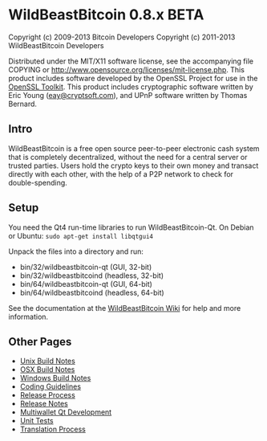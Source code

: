 WildBeastBitcoin 0.8.x BETA
====================

Copyright (c) 2009-2013 Bitcoin Developers
Copyright (c) 2011-2013 WildBeastBitcoin Developers

Distributed under the MIT/X11 software license, see the accompanying
file COPYING or http://www.opensource.org/licenses/mit-license.php.
This product includes software developed by the OpenSSL Project for use in the [OpenSSL Toolkit](http://www.openssl.org/). This product includes
cryptographic software written by Eric Young ([eay@cryptsoft.com](mailto:eay@cryptsoft.com)), and UPnP software written by Thomas Bernard.


Intro
---------------------
WildBeastBitcoin is a free open source peer-to-peer electronic cash system that is
completely decentralized, without the need for a central server or trusted
parties.  Users hold the crypto keys to their own money and transact directly
with each other, with the help of a P2P network to check for double-spending.


Setup
---------------------
You need the Qt4 run-time libraries to run WildBeastBitcoin-Qt. On Debian or Ubuntu:
	`sudo apt-get install libqtgui4`

Unpack the files into a directory and run:

- bin/32/wildbeastbitcoin-qt (GUI, 32-bit)
- bin/32/wildbeastbitcoind (headless, 32-bit)
- bin/64/wildbeastbitcoin-qt (GUI, 64-bit)
- bin/64/wildbeastbitcoind (headless, 64-bit)

See the documentation at the [WildBeastBitcoin Wiki](http://wildbeastbitcoin.info)
for help and more information.


Other Pages
---------------------
- [Unix Build Notes](build-unix.md)
- [OSX Build Notes](build-osx.md)
- [Windows Build Notes](build-msw.md)
- [Coding Guidelines](coding.md)
- [Release Process](release-process.md)
- [Release Notes](release-notes.md)
- [Multiwallet Qt Development](multiwallet-qt.md)
- [Unit Tests](unit-tests.md)
- [Translation Process](translation_process.md)
